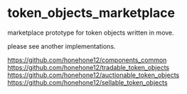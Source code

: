 # token_objects_marketplace
marketplace prototype for token objects written in move.  

please see another implementations.  

https://github.com/honehone12/components_common  
https://github.com/honehone12/tradable_token_objects  
https://github.com/honehone12/auctionable_token_objects  
https://github.com/honehone12/sellable_token_objects  
